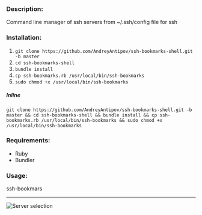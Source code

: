 ### Description:
Command line manager of ssh servers from ~/.ssh/config file for ssh


### Installation:

1. `git clone https://github.com/AndreyAntipov/ssh-bookmarks-shell.git -b master`
2.  `cd ssh-bookmarks-shell`
3.  `bundle install`
4.  `cp ssh-bookmarks.rb /usr/local/bin/ssh-bookmarks`
5.  `sudo chmod +x /usr/local/bin/ssh-bookmarks`

##### Inline

`git clone https://github.com/AndreyAntipov/ssh-bookmarks-shell.git -b master && cd ssh-bookmarks-shell && bundle install && cp ssh-bookmarks.rb /usr/local/bin/ssh-bookmarks && sudo chmod +x /usr/local/bin/ssh-bookmarks`


### Requirements:
- Ruby
- Bundler


### Usage:
ssh-bookmars

---
![Server selection](https://raw.githubusercontent.com/AndreyAntipov/ssh-bookmarks-shell/media/screenshoot.png "Server selection")
